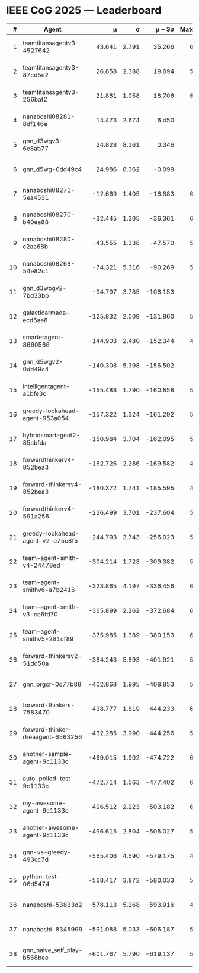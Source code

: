 # IEEE CoG 2025 — Leaderboard

| # | Agent | μ | σ | μ − 3σ | Matches | Updated |
|---:|---|---:|---:|---:|---:|---|
| 1 | teamtitansagentv3-4527642 | 43.641 | 2.791 | 35.266 | 6276 | 2025-08-30 05:20 |
| 2 | teamtitansagentv3-87cd5e2 | 26.858 | 2.388 | 19.694 | 5700 | 2025-08-30 05:20 |
| 3 | teamtitansagentv3-256baf2 | 21.881 | 1.058 | 18.706 | 6236 | 2025-08-30 05:20 |
| 4 | nanaboshi08281-8df146e | 14.473 | 2.674 | 6.450 | 226 | 2025-08-30 05:20 |
| 5 | gnn_d3wgv3-6e8ab77 | 24.828 | 8.161 | 0.346 | 118 | 2025-08-30 05:20 |
| 6 | gnn_d5wg-0dd49c4 | 24.986 | 8.362 | -0.099 | 120 | 2025-08-30 05:20 |
| 7 | nanaboshi08271-5ea4531 | -12.669 | 1.405 | -16.883 | 6198 | 2025-08-30 05:20 |
| 8 | nanaboshi08270-b40ea88 | -32.445 | 1.305 | -36.361 | 6100 | 2025-08-30 05:20 |
| 9 | nanaboshi08280-c2aa68b | -43.555 | 1.338 | -47.570 | 5578 | 2025-08-30 05:20 |
| 10 | nanaboshi08268-54e82c1 | -74.321 | 5.316 | -90.269 | 5700 | 2025-08-30 05:20 |
| 11 | gnn_d3wogv2-7bd33bb | -94.797 | 3.785 | -106.153 | 264 | 2025-08-30 05:20 |
| 12 | galacticarmada-ecd6ae8 | -125.832 | 2.009 | -131.860 | 5720 | 2025-08-30 05:20 |
| 13 | smarteragent-8660586 | -144.903 | 2.480 | -152.344 | 4742 | 2025-08-30 05:20 |
| 14 | gnn_d5wgv2-0dd49c4 | -140.308 | 5.398 | -156.502 | 200 | 2025-08-30 05:20 |
| 15 | intelligentagent-a1bfe3c | -155.488 | 1.790 | -160.858 | 5221 | 2025-08-30 05:20 |
| 16 | greedy-lookahead-agent-953a054 | -157.322 | 1.324 | -161.292 | 5588 | 2025-08-30 05:20 |
| 17 | hybridsmartagent2-85abfda | -150.984 | 3.704 | -162.095 | 5236 | 2025-08-30 05:20 |
| 18 | forwardthinkerv4-852bea3 | -162.726 | 2.286 | -169.582 | 4918 | 2025-08-30 05:20 |
| 19 | forward-thinkersv4-852bea3 | -180.372 | 1.741 | -185.595 | 4821 | 2025-08-30 05:20 |
| 20 | forwardthinkerv4-591a256 | -226.499 | 3.701 | -237.604 | 5132 | 2025-08-30 05:20 |
| 21 | greedy-lookahead-agent-v2-e75e8f5 | -244.793 | 3.743 | -256.023 | 5980 | 2025-08-30 05:20 |
| 22 | team-agent-smith-v4-24478ed | -304.214 | 1.723 | -309.382 | 5778 | 2025-08-30 05:20 |
| 23 | team-agent-smithv6-a7b2416 | -323.865 | 4.197 | -336.456 | 6200 | 2025-08-30 05:20 |
| 24 | team-agent-smith-v3-ce6fd70 | -365.899 | 2.262 | -372.684 | 6658 | 2025-08-30 05:20 |
| 25 | team-agent-smithv5-281cf89 | -375.985 | 1.389 | -380.153 | 6320 | 2025-08-30 05:20 |
| 26 | forward-thinkersv2-51dd50a | -384.243 | 5.893 | -401.921 | 5468 | 2025-08-30 05:20 |
| 27 | gnn_prgcr-0c77b88 | -402.868 | 1.995 | -408.853 | 5610 | 2025-08-30 05:20 |
| 28 | forward-thinkers-7583470 | -438.777 | 1.819 | -444.233 | 6140 | 2025-08-30 05:20 |
| 29 | forward-thinker-rheaagent-6563256 | -432.285 | 3.990 | -444.256 | 5128 | 2025-08-30 05:20 |
| 30 | another-sample-agent-9c1133c | -469.015 | 1.902 | -474.722 | 6160 | 2025-08-30 05:20 |
| 31 | auto-polled-test-9c1133c | -472.714 | 1.563 | -477.402 | 6040 | 2025-08-30 05:20 |
| 32 | my-awesome-agent-9c1133c | -496.512 | 2.223 | -503.182 | 6040 | 2025-08-30 05:20 |
| 33 | another-awesome-agent-9c1133c | -496.615 | 2.804 | -505.027 | 5820 | 2025-08-30 05:20 |
| 34 | gnn-vs-greedy-493cc7d | -565.406 | 4.590 | -579.175 | 4720 | 2025-08-30 05:20 |
| 35 | python-test-06d5474 | -568.417 | 3.872 | -580.033 | 5040 | 2025-08-30 05:20 |
| 36 | nanaboshi-53833d2 | -578.113 | 5.268 | -593.916 | 4480 | 2025-08-30 05:20 |
| 37 | nanaboshi-8345999 | -591.088 | 5.033 | -606.187 | 5150 | 2025-08-30 05:20 |
| 38 | gnn_naive_self_play-b568bee | -601.767 | 5.790 | -619.137 | 5060 | 2025-08-30 05:20 |
